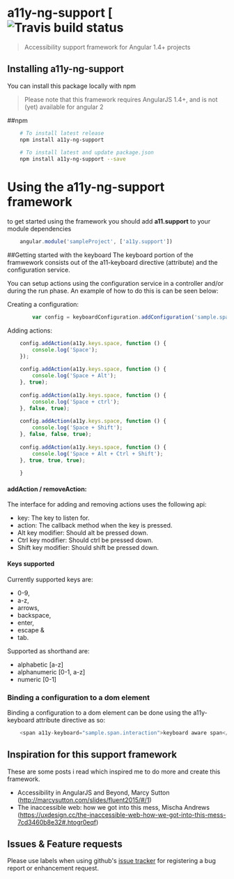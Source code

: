 # a11y-ng-support [![Travis build status](https://travis-ci.org/rrijnberk/a11y-ng-support.png?branch=master)

> Accessibility support framework for Angular 1.4+ projects

## Installing a11y-ng-support
You can install this package locally with npm
> Please note that this framework requires AngularJS 1.4+, and is not (yet) available for angular 2

##npm
```bash
    # To install latest release
    npm install a11y-ng-support
    
    # To install latest and update package.json 
    npm install a11y-ng-support --save
```

# Using the a11y-ng-support framework
to get started using the framework you should add **a11.support** to your module dependencies
```javascript
    angular.module('sampleProject', ['a11y.support'])
```


##Getting started with the keyboard 
The keyboard portion of the framwework consists out of the a11-keyboard directive (attribute) and the configuration service.

You can setup actions using the configuration service in a controller and/or during the run phase. An example of how to do this is can be seen below:

Creating a configuration:
```javascript
        var config = keyboardConfiguration.addConfiguration('sample.span.interaction');
```

Adding actions:
```javascript
    config.addAction(a11y.keys.space, function () {
        console.log('Space');
    });
    
    config.addAction(a11y.keys.space, function () {
        console.log('Space + Alt');
    }, true);
    
    config.addAction(a11y.keys.space, function () {
        console.log('Space + ctrl');
    }, false, true);
    
    config.addAction(a11y.keys.space, function () {
        console.log('Space + Shift');
    }, false, false, true);
    
    config.addAction(a11y.keys.space, function () {
        console.log('Space + Alt + Ctrl + Shift');
    }, true, true, true);
    
    }
```

#### addAction / removeAction: 
The interface for adding and removing actions uses the following api:

- key: The key to listen for.
- action: The callback method when the key is pressed.
- Alt key modifier: Should alt be pressed down.
- Ctrl key modifier: Should ctrl be pressed down.
- Shift key modifier: Should shift be pressed down.

#### Keys supported
Currently supported keys are:

- 0-9,
- a-z,
- arrows,
- backspace,
- enter,
- escape &
- tab.

Supported as shorthand are:

- alphabetic [a-z]
- alphanumeric [0-1, a-z]
- numeric [0-1]

### Binding a configuration to a dom element
Binding a configuration to a dom element can be done using the a11y-keyboard attribute directive as so: 
```javascript
    <span a11y-keyboard="sample.span.interaction">keyboard aware span</span>
```

## Inspiration for this support framework

These are some posts i read which inspired me to do more and create this framework.

- Accessibility in AngularJS and Beyond, Marcy Sutton (http://marcysutton.com/slides/fluent2015/#/1)
- The inaccessible web: how we got into this mess, Mischa Andrews (https://uxdesign.cc/the-inaccessible-web-how-we-got-into-this-mess-7cd3460b8e32#.htogr0eqf)

## Issues & Feature requests
Please use labels when using github's [issue tracker](https://github.com/rrijnberk/a11y-ng-support/issues) for registering a bug report or enhancement request. 
